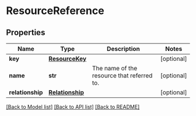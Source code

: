 # ResourceReference

## Properties
Name | Type | Description | Notes
------------ | ------------- | ------------- | -------------
**key** | [**ResourceKey**](ResourceKey.md) |  | [optional] 
**name** | **str** | The name of the resource that referred to. | [optional] 
**relationship** | [**Relationship**](Relationship.md) |  | [optional] 

[[Back to Model list]](../README.md#documentation-for-models) [[Back to API list]](../README.md#documentation-for-api-endpoints) [[Back to README]](../README.md)



